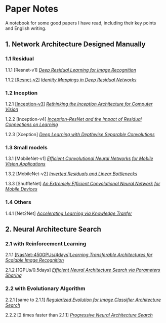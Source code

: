 # Paper Notes
A notebook for some good papers I have read, including their key points and English writing.




## 1. Network Architecture Designed Manually

### 1.1 Residual
1.1.1  [Resnet-v1] [*Deep Residual Learning for Image Recognition*](https://arxiv.org/pdf/1512.03385.pdf)

1.1.2  [[Resnet-v2]](https://github.com/yukang2017/Paper-Notes/blob/master/1.%20Classical%20Network%20Architecture/1.1.2%20%5BResnet-v2%5D%20Notes%20by%20YK.pdf) [*Identity Mappings in Deep Residual Networks*](https://arxiv.org/pdf/1603.05027.pdf)

### 1.2 Inception
1.2.1  [[Inception-v3]](https://github.com/yukang2017/Paper-Notes/blob/master/1.%20Classical%20Network%20Architecture/1.2.1%20%5BInception-v3%5D%20Notes%20by%20YK.pdf) [*Rethinking the Inception Architecture for Computer Vision*](https://arxiv.org/pdf/1512.00567.pdf)

1.2.2  [Inception-v4] [*Inception-ResNet and the Impact of Residual Connections on Learning*](https://arxiv.org/pdf/1602.07261.pdf)

1.2.3  [Xception] [*Deep Learning with Depthwise Separable Convolutions*](https://arxiv.org/pdf/1610.02357.pdf)


### 1.3 Small models
1.3.1  [MobileNet-v1] [*Efficient Convolutional Neural Networks for Mobile Vision Applications*](https://arxiv.org/pdf/1704.04861.pdf)

1.3.2  [MobileNet-v2] [*Inverted Residuals and Linear Bottlenecks*](https://arxiv.org/pdf/1801.04381.pdf)

1.3.3  [ShuffleNet] [*An Extremely Efficient Convolutional Neural Network for Mobile Devices*](https://arxiv.org/pdf/1707.01083.pdf)

### 1.4 Others
1.4.1  [Net2Net] [*Accelerating Learning via Knowledge Tranfer*](https://arxiv.org/pdf/1511.05641.pdf)




## 2. Neural Architecture Search
### 2.1  with Reinforcement Learning
2.1.1  [[NasNet-450GPUs/4days]](https://github.com/yukang2017/Paper-Notes/blob/master/2.%20Neural%20Architecture%20Search/2.1.1%20%5BNasNet%5D%20Notes%20by%20YK.pdf)[*Learning Transferable Architectures for Scalable Image Recognition*](https://arxiv.org/pdf/1707.07012.pdf)

2.1.2  [1GPUs/0.5days] [*Efficient Neural Architecture Search via Parameters Sharing*](https://arxiv.org/pdf/1802.03268.pdf)

### 2.2  with Evolutionary Algorithm
2.2.1  [same to 2.1.1] [*Regularized Evolution for Image Classifier Architecture Search*](https://arxiv.org/abs/1802.01548)

2.2.2  [2 times faster than 2.1.1] [*Progressive Neural Architecture Search*](https://arxiv.org/pdf/1712.00559.pdf)
